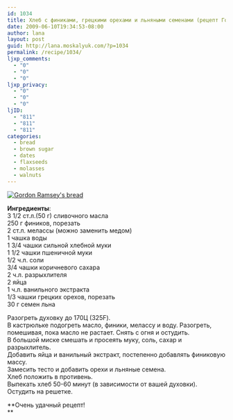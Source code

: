 ```yaml
---
id: 1034
title: Хлеб с финиками, грецкими орехами и льняными семенами (рецепт Гордона Рэмзи)
date: 2009-06-10T19:34:53-08:00
author: lana
layout: post
guid: http://lana.moskalyuk.com/?p=1034
permalink: /recipe/1034/
ljxp_comments:
  - "0"
  - "0"
  - "0"
ljxp_privacy:
  - "0"
  - "0"
  - "0"
ljID:
  - "811"
  - "811"
  - "811"
categories:
  - bread
  - brown sugar
  - dates
  - flaxseeds
  - molasses
  - walnuts
---
```

<a class="flickr-image alignnone" title="Gordon Ramsey's bread" rel="flickr-mgr" href="http://www.flickr.com/photos/67405678@N00/3613334180/"><img class="flickr-medium" src="http://farm4.static.flickr.com/3372/3613334180_274c3c165b.jpg" alt="Gordon Ramsey's bread" /></a>

**Ингредиенты**:  
3 1/2 ст.л.(50 г) сливочного масла  
250 г фиников, порезать  
2 ст.л. мелассы (можно заменить медом)  
1 чашка воды  
1 3/4 чашки сильной хлебной муки  
1 1/2 чашки пшеничной муки  
1/2 ч.л. соли  
3/4 чашки коричневого сахара  
2 ч.л. разрыхлителя  
2 яйца  
1 ч.л. ванильного экстракта  
1/3 чашки грецких орехов, порезать  
30 г семен льна

Разогреть духовку до 170Ц (325F).  
В кастрюльке подогреть масло, финики, мелассу и воду. Разогреть, помешивая, пока масло не растает. Снять с огня и остудить.  
В большой миске смешать и просеять муку, соль, сахар и разрыхлитель.  
Добавить яйца и ванильный экстракт, постепенно добавлять финиковую массу.  
Замесить тесто и добавить орехи и льняные семена.  
Хлеб положить в противень.  
Выпекать хлеб 50-60 минут (в зависимости от вашей духовки).  
Остудить на решетке.

**Очень удачный рецепт!  
**